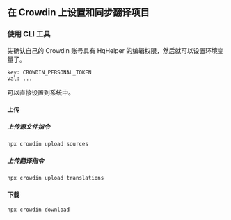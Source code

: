 ## 在 Crowdin 上设置和同步翻译项目

### 使用 CLI 工具

先确认自己的 Crowdin 账号具有 HqHelper 的编辑权限，然后就可以设置环境变量了。

```
key: CROWDIN_PERSONAL_TOKEN
val: ...
```

可以直接设置到系统中。

#### 上传

##### 上传源文件指令

```bash
npx crowdin upload sources
```

##### 上传翻译指令

```bash
npx crowdin upload translations
```

#### 下载

```bash
npx crowdin download
```
